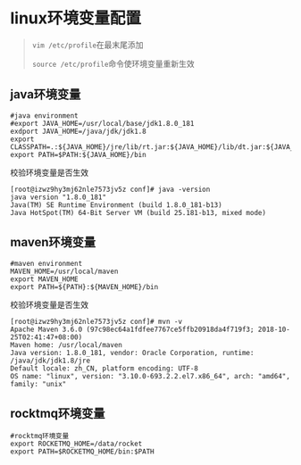 # linux环境变量配置

> `vim /etc/profile`在最末尾添加
>
> `source /etc/profile`命令使环境变量重新生效

## java环境变量

```shell
#java environment
#export JAVA_HOME=/usr/local/base/jdk1.8.0_181
exdport JAVA_HOME=/java/jdk/jdk1.8
export CLASSPATH=.:${JAVA_HOME}/jre/lib/rt.jar:${JAVA_HOME}/lib/dt.jar:${JAVA_HOME}/lib/tools.jar
export PATH=$PATH:${JAVA_HOME}/bin

```

校验环境变量是否生效

```shell
[root@izwz9hy3mj62nle7573jv5z conf]# java -version
java version "1.8.0_181"
Java(TM) SE Runtime Environment (build 1.8.0_181-b13)
Java HotSpot(TM) 64-Bit Server VM (build 25.181-b13, mixed mode)
```



## maven环境变量

```shell
#maven environment
MAVEN_HOME=/usr/local/maven
export MAVEN_HOME
export PATH=${PATH}:${MAVEN_HOME}/bin
```

校验环境变量是否生效

```shell
[root@izwz9hy3mj62nle7573jv5z conf]# mvn -v
Apache Maven 3.6.0 (97c98ec64a1fdfee7767ce5ffb20918da4f719f3; 2018-10-25T02:41:47+08:00)
Maven home: /usr/local/maven
Java version: 1.8.0_181, vendor: Oracle Corporation, runtime: /java/jdk/jdk1.8/jre
Default locale: zh_CN, platform encoding: UTF-8
OS name: "linux", version: "3.10.0-693.2.2.el7.x86_64", arch: "amd64", family: "unix"

```

## rocktmq环境变量

```shell
#rocktmq环境变量
export ROCKETMQ_HOME=/data/rocket
export PATH=$ROCKETMQ_HOME/bin:$PATH
```

